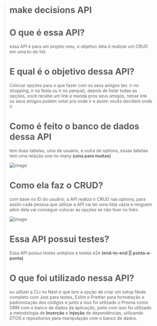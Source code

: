> # make decisions API
>
> # O que é essa API?
>
> essa API é para um projeto meu, o objetivo dela é realizar um CRUD em uma to-do list.
>
> # E qual é o objetivo dessa API?
>
> Colocar opções para o que fazer com os seus amigos (ex. ir no shopping, ir na festa ou ir no parque), depois de listar todas as opções, você recebe um link e manda pros seus amigos, nesse link os seus amigos podem votar pra onde ir e assim vocês decidem onde ir.
>
> # Como é feito o banco de dados dessa API
>
> tem duas tabelas, uma de usuário, e outra de options, essas tabelas tem uma relação one-to-many **(uma para muitas)**
>
> ![image](https://user-images.githubusercontent.com/103784814/222308970-3fc8df14-2168-45e7-acc0-9248fe45dede.png)
>
>
> # Como ela faz o CRUD?
>
> com base no ID do usuário, a API realiza o CRUD nas options, para assim cada pessoa que utilizar a API vai ter uma lista vazia e ninguem além dela vai conseguir colocar as opções se não tiver os links
>
> ![image](https://user-images.githubusercontent.com/103784814/222309909-8fe2e03f-3a87-463a-b9f0-d97291e4360a.png)
>
> # Essa API possui testes?
>
> Essa API possui testes unitários e testes e2e **(end-to-end || ponta-a-ponta)**
>
>
> # O que foi utilizado nessa API?
>
> eu utilizei a CLI no Nest e que tem a opção de criar um setup Node completo com Jest para testes, Eslint e Prettier para formatação e padronização dos códigos e junto a isso foi utilizado o Prisma como ORM com o banco de dados da aplicação, junto com isso foi utilizado a metodologia de **Inverção** e **Injeção** de dependências, utilizando DTOS e repositorios para manipulação com o banco de dados. 
